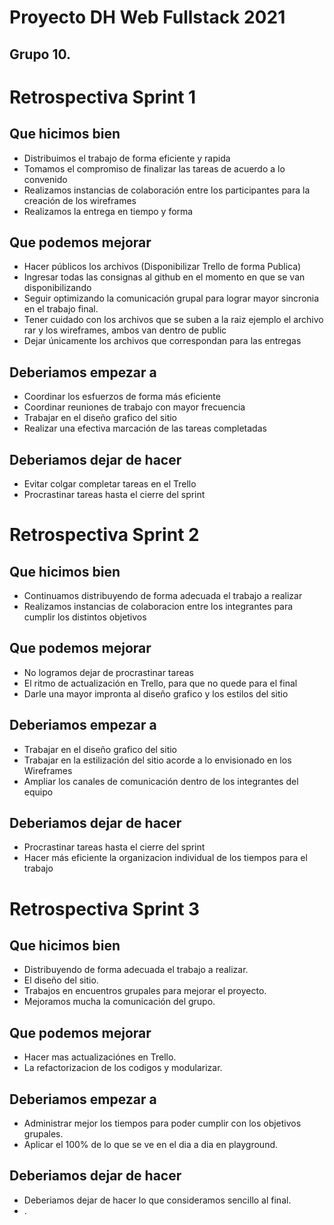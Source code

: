 # Proyecto DH Web Fullstack 2021
## Grupo 10.

# Retrospectiva Sprint 1

## Que hicimos bien

* Distribuimos el trabajo de forma eficiente y rapida
* Tomamos el compromiso de finalizar las tareas de acuerdo a lo convenido
* Realizamos instancias de colaboración entre los participantes para la creación de los wireframes
* Realizamos la entrega en tiempo y forma

## Que podemos mejorar

* Hacer públicos los archivos (Disponibilizar Trello de forma Publica)
* Ingresar todas las consignas al github en el momento en que se van disponibilizando
* Seguir optimizando la comunicación grupal para lograr mayor sincronia en el trabajo final.
* Tener cuidado con los archivos que se suben a la raiz ejemplo el archivo rar y los wireframes, ambos van dentro de public
* Dejar únicamente los archivos que correspondan para las entregas

## Deberiamos empezar a 

* Coordinar los esfuerzos de forma más eficiente
* Coordinar reuniones de trabajo con mayor frecuencia
* Trabajar en el diseño grafico del sitio
* Realizar una efectiva marcación de las tareas completadas

## Deberiamos dejar de hacer

* Evitar colgar completar tareas en el Trello
* Procrastinar tareas hasta el cierre del sprint


# Retrospectiva Sprint 2

## Que hicimos bien

* Continuamos distribuyendo de forma adecuada el trabajo a realizar
* Realizamos instancias de colaboracion entre los integrantes para cumplir los distintos objetivos

## Que podemos mejorar

* No logramos dejar de procrastinar tareas
* El ritmo de actualización en Trello, para que no quede para el final
* Darle una mayor impronta al diseño grafico y los estilos del sitio


## Deberiamos empezar a 

* Trabajar en el diseño grafico del sitio
* Trabajar en la estilización del sitio acorde a lo envisionado en los Wireframes
* Ampliar los canales de comunicación dentro de los integrantes del equipo


## Deberiamos dejar de hacer

* Procrastinar tareas hasta el cierre del sprint
* Hacer más eficiente la organizacion individual de los tiempos para el trabajo

# Retrospectiva Sprint 3

## Que hicimos bien
* Distribuyendo de forma adecuada el trabajo a realizar.
* El diseño del sitio.
* Trabajos en encuentros grupales para mejorar el proyecto.
* Mejoramos mucha la comunicación del grupo.

## Que podemos mejorar
* Hacer mas actualizaciónes en Trello.
* La refactorizacion de los codigos y modularizar.

## Deberiamos empezar a 
* Administrar mejor los tiempos para poder cumplir con los objetivos grupales.
* Aplicar el 100% de lo que se ve en el dia a dia en playground.

## Deberiamos dejar de hacer
* Deberiamos dejar de hacer lo que consideramos sencillo al final.
* .